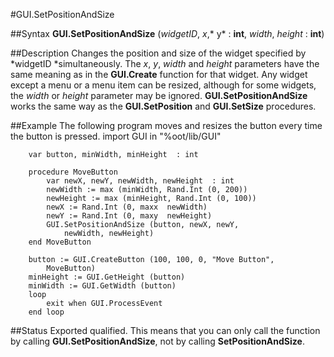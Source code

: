 
#GUI.SetPositionAndSize

##Syntax
**GUI.SetPositionAndSize** (*widgetID*, *x*,* y* : **int**, *width*, *height* : **int**)

##Description
Changes the position and size of the widget specified by *widgetID *simultaneously. The *x*, *y*, *width* and *height* parameters have the same meaning as in the **GUI.Create** function for that widget. Any widget except a menu or a menu item can be resized, although for some widgets, the *width* or *height* parameter may be ignored.
**GUI.SetPositionAndSize** works the same way as the **GUI.SetPosition** and **GUI.SetSize** procedures.

##Example
The following program moves and resizes the button every time the button is pressed.
        import GUI in "%oot/lib/GUI"
        
        var button, minWidth, minHeight  : int
        
        procedure MoveButton
            var newX, newY, newWidth, newHeight  : int
            newWidth := max (minWidth, Rand.Int (0, 200))
            newHeight := max (minHeight, Rand.Int (0, 100))
            newX := Rand.Int (0, maxx  newWidth)
            newY := Rand.Int (0, maxy  newHeight)
            GUI.SetPositionAndSize (button, newX, newY, 
                newWidth, newHeight)
        end MoveButton
        
        button := GUI.CreateButton (100, 100, 0, "Move Button", 
            MoveButton)
        minHeight := GUI.GetHeight (button)
        minWidth := GUI.GetWidth (button)
        loop
            exit when GUI.ProcessEvent
        end loop
##Status
Exported qualified.
This means that you can only call the function by calling **GUI.SetPositionAndSize**, not by calling **SetPositionAndSize**.
